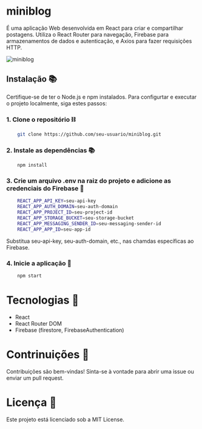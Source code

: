 # miniblog 

<div>
    <p>É uma aplicação Web desenvolvida em React para criar e compartilhar postagens. Utiliza o React Router para navegação, Firebase para armazenamentos de dados e autenticação, e Axios para fazer requisições HTTP.
    </p>
</div>

![miniblog](https://github.com/devAugustoW/miniblog/assets/128865750/61e5bc05-76cb-402d-8f94-70120ae916ec)

## Instalação 📚
<div>
    <p>Certifique-se de ter o Node.js e npm instalados. Para configurtar e executar o projeto localmente, siga estes passos:</p>
</div>

### 1. Clone o repositório ⛓
```bash 
    git clone https://github.com/seu-usuario/miniblog.git
```

### 2. Instale as dependências 📚
```bash
    npm install
```
 
 ### 3. Crie um arquivo .env na raiz do projeto e adicione as credenciais do Firebase 🧮
```bash
    REACT_APP_API_KEY=seu-api-key
    REACT_APP_AUTH_DOMAIN=seu-auth-domain
    REACT_APP_PROJECT_ID=seu-project-id
    REACT_APP_STORAGE_BUCKET=seu-storage-bucket
    REACT_APP_MESSAGING_SENDER_ID=seu-messaging-sender-id
    REACT_APP_APP_ID=seu-app-id
```
<div>
    <p>Substitua seu-api-key, seu-auth-domain, etc., nas chamdas específicas ao Firebase.</p>
</div>

### 4. Inicie a aplicação 🧭 
```bash
    npm start
```

# Tecnologias 🚀
- React
- React Router DOM
- Firebase (firestore, FirebaseAuthentication)

# Contrinuições 🤝
Contribuições são bem-vindas! Sinta-se à vontade para abrir uma issue ou enviar um pull request.

# Licença 📑
Este projeto está licenciado sob a MIT License.